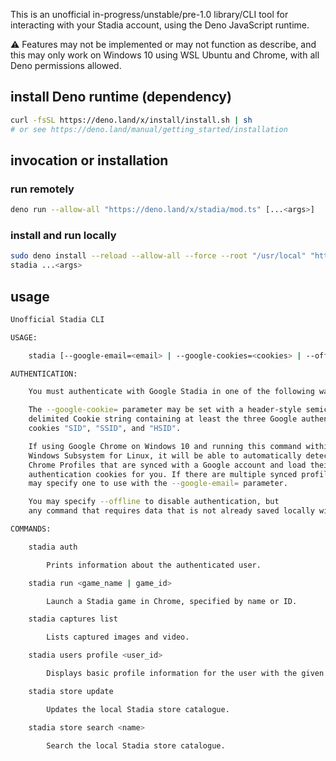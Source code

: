 This is an unofficial in-progress/unstable/pre-1.0 library/CLI tool for
interacting with your Stadia account, using the Deno JavaScript runtime.

⚠️ Features may not be implemented or may not function as describe, and this may
only work on Windows 10 using WSL Ubuntu and Chrome, with all Deno permissions
allowed.

## install Deno runtime (dependency)

```sh
curl -fsSL https://deno.land/x/install/install.sh | sh
# or see https://deno.land/manual/getting_started/installation
```

## invocation or installation

### run remotely

```sh
deno run --allow-all "https://deno.land/x/stadia/mod.ts" [...<args>]
```

### install and run locally

```sh
sudo deno install --reload --allow-all --force --root "/usr/local" "https://deno.land/x/stadia/mod.ts"
stadia ...<args>
```

## usage

```sh
Unofficial Stadia CLI

USAGE:

    stadia [--google-email=<email> | --google-cookies=<cookies> | --offline] <command> [<args>...]

AUTHENTICATION:

    You must authenticate with Google Stadia in one of the following ways:

    The --google-cookie= parameter may be set with a header-style semicolon-
    delimited Cookie string containing at least the three Google authentication
    cookies "SID", "SSID", and "HSID".

    If using Google Chrome on Windows 10 and running this command within
    Windows Subsystem for Linux, it will be able to automatically detect any
    Chrome Profiles that are synced with a Google account and load their
    authentication cookies for you. If there are multiple synced profiles, you
    may specify one to use with the --google-email= parameter.

    You may specify --offline to disable authentication, but
    any command that requires data that is not already saved locally will fail.

COMMANDS:

    stadia auth

        Prints information about the authenticated user.

    stadia run <game_name | game_id>

        Launch a Stadia game in Chrome, specified by name or ID.

    stadia captures list

        Lists captured images and video.

    stadia users profile <user_id>

        Displays basic profile information for the user with the given ID.

    stadia store update

        Updates the local Stadia store catalogue.

    stadia store search <name>

        Search the local Stadia store catalogue.

```

